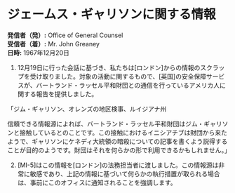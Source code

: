 # ジェームス・ギャリソンに関する情報

**発信者（発）:** Office of General Counsel  
**受信者（着）:** Mr. John Greaney  
**日時:** 1967年12月20日  

1. 12月19日に行った会話に基づき、私たちは[ロンドン]からの情報のスクラップを受け取りました。対象の活動に関するもので、[英国]の安全保障サービスが、バートランド・ラッセル平和財団との通信を行っているアメリカ人に関する報告を提供しました。

「ジム・ギャリソン、オレンズの地区検事、ルイジアナ州

信頼できる情報源によれば、バートランド・ラッセル平和財団はジム・ギャリソンと接触しているとのことです。この接触におけるイニシアチブは財団から来たようで、ギャリソンにケネディ大統領の暗殺についての記事を書くよう説得することが目的のようです。財団はそれを何らかの形で利用できるかもしれません。」

2. [MI-5]はこの情報を[ロンドン]の法務担当者に渡しました。この情報源は非常に敏感であり、上記の情報に基づいて何らかの執行措置が取られる場合は、事前にこのオフィスに通知されることを強調します。
